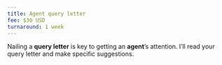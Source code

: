 ```yaml
---
title: Agent query letter
fee: $30 USD
turnaround: 1 week
---
```


Nailing a **query letter** is key to getting an **agent**’s attention. I’ll read your query letter and make specific suggestions.
